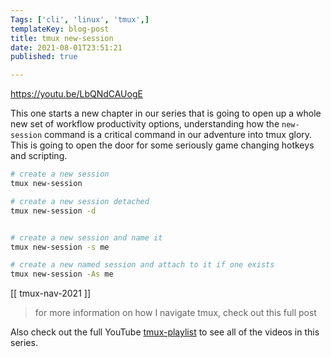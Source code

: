 ```yaml
---
Tags: ['cli', 'linux', 'tmux',]
templateKey: blog-post
title: tmux new-session
date: 2021-08-01T23:51:21
published: true

---
```


<https://youtu.be/LbQNdCAUogE>

This one starts a new chapter in our series that is going to open up a whole
new set of workflow productivity options, understanding how the `new-session`
command is a critical command in our adventure into tmux glory.  This is going
to open the door for some seriously game changing hotkeys and scripting.

``` bash
# create a new session
tmux new-session

# create a new session detached
tmux new-session -d


# create a new session and name it
tmux new-session -s me

# create a new named session and attach to it if one exists
tmux new-session -As me
```

[[ tmux-nav-2021 ]]

> for more information on how I navigate tmux, check out this full post

Also check out the full YouTube
[tmux-playlist](https://www.youtube.com/playlist?list=PLTRNG6WIHETB4reAxbWza3CZeP9KL6Bkr)
to see all of the videos in this series.
